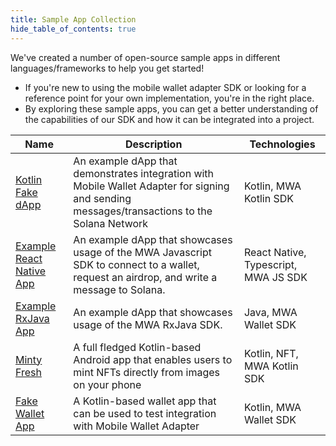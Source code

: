 ```yaml
--- 
title: Sample App Collection
hide_table_of_contents: true
---
```


We've created a number of open-source sample apps in different languages/frameworks to help you get started! 
- If you're new to using the mobile wallet adapter SDK or looking for a reference point for your own implementation, you're in the right place.
- By exploring these sample apps, you can get a better understanding of the capabilities of our SDK and how it can be integrated into a project.


| Name | Description | Technologies |
| ---- | -----------| -----------|
|[Kotlin Fake dApp](https://github.com/solana-mobile/mobile-wallet-adapter/tree/main/android/fakedapp) | An example dApp that demonstrates integration with Mobile Wallet Adapter for signing and sending messages/transactions to the Solana Network | Kotlin, MWA Kotlin SDK |
| [Example React Native App](https://github.com/solana-mobile/mobile-wallet-adapter/tree/main/examples/example-react-native-app) | An example dApp that showcases usage of the MWA Javascript SDK to connect to a wallet, request an airdrop, and write a message to Solana. | React Native, Typescript, MWA JS SDK |
| [Example RxJava App](https://github.com/solana-mobile/mobile-wallet-adapter/tree/main/examples/example-clientlib-rxjava-app) | An example dApp that showcases usage of the MWA RxJava SDK. | Java, MWA Wallet SDK |
| [Minty Fresh](https://github.com/solana-mobile/Minty-fresh) | A full fledged Kotlin-based Android app that enables users to mint NFTs directly from images on your phone  | Kotlin, NFT, MWA Kotlin SDK |
| [Fake Wallet App](https://github.com/solana-mobile/mobile-wallet-adapter/tree/main/android/fakewallet) | A Kotlin-based wallet app that can be used to test integration with Mobile Wallet Adapter | Kotlin, MWA Wallet SDK |



